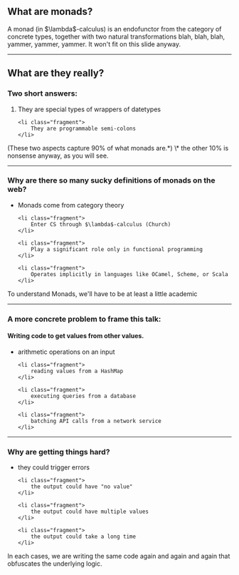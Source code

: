 ## What are monads?

<span class="fragment">
A monad (in $\lambda$-calculus) is an endofunctor from the category
of concrete types, together with two natural transformations blah,
blah, blah, yammer, yammer, yammer. It won't fit on this slide
anyway.
</span>

---

## What are they really?

### Two short answers:

<ol>
    <li class="fragment">
        They are special types of wrappers of datetypes
    </li>

    <li class="fragment">
        They are programmable semi-colons
    </li>
</ol>

<span class="fragment">
    (These two aspects capture 90% of what monads are.*)
</span>

<span class="fragment">
    \* the other 10% is nonsense anyway, as you will see.
</span>

---

### Why are there so many sucky definitions of monads on the web?

<ul>
    <li class="fragment">
        Monads come from category theory
    </li>

    <li class="fragment">
        Enter CS through $\lambda$-calculus (Church)
    </li>

    <li class="fragment">
        Play a significant role only in functional programming
    </li>

    <li class="fragment">
        Operates implicitly in languages like OCamel, Scheme, or Scala
    </li>
</ul>

<span class="fragment">
    To understand Monads, we'll have to be at least a little academic
</span>

---

### A more concrete problem to frame this talk:

#### Writing code to get values from other values.

<ul>
    <li class="fragment">
        arithmetic operations on an input
    </li>

    <li class="fragment">
        reading values from a HashMap
    </li>

    <li class="fragment">
        executing queries from a database
    </li>

    <li class="fragment">
        batching API calls from a network service
    </li>
</ul>

---

### Why are getting things hard?

<ul>
    <li class="fragment">
        they could trigger errors
    </li>

    <li class="fragment">
        the output could have "no value"
    </li>

    <li class="fragment">
        the output could have multiple values
    </li>

    <li class="fragment">
        the output could take a long time
    </li>
</ul>

<span class="fragment">
    In each cases, we are writing the same code again and again and
    again that obfuscates the underlying logic.
</span>
